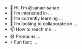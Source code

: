 - 👋 Hi, I’m @sanae-sanae
- 👀 I’m interested in ...
- 🌱 I’m currently learning ...
- 💞️ I’m looking to collaborate on ...
- 📫 How to reach me ...
- 😄 Pronouns: ...
- ⚡ Fun fact: ...

<!---
sanae-sanae/sanae-sanae is a ✨ special ✨ repository because its `README.md` (this file) appears on your GitHub profile.
You can click the Preview link to take a look at your changes.
--->
